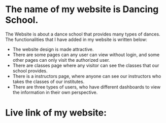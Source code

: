 
# The name of my website is Dancing School.
The Website is about a dance school that provides many types of dances. The functionalities that I have added in my website is written below:
* The website design is made attractive.
* There are some pages can any user can view without login, and some other pages can only visit the authorized user.
* There are classes page where any visitor can see the classes that our school provides.
* There is a instructors page, where anyone can see our instructors who takes the classes of our institutes.
* There are three types of users, who have different dashboards to view the information in their own perspective.

# Live link of my website: 